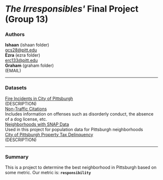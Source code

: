 # ***The Irresponsibles'* Final Project** (Group 13)
### Authors
**Ishaan** (ishaan folder) <br> gcs28@pitt.edu <br>
**Ezra** (ezra folder) <br> erc133@pitt.edu <br>
**Graham** (graham folder) <br> (EMAIL) <br>
***
### Datasets
[Fire Incidents in City of Pittsburgh](https://data.wprdc.org/dataset/fire-incidents-in-city-of-pittsburgh) <br>
(DESCRIPTION) <br>
[Non-Traffic Citations](https://data.wprdc.org/dataset/non-traffic-citations) <br>
Includes information on offenses such as disorderly conduct, the absence of a dog license, etc. <br>
[Neighborhoods with SNAP Data](https://data.wprdc.org/dataset/neighborhoods-with-snap-data) <br>
Used in this project for population data for Pittsburgh neighborhoods <br>
[City of Pittsburgh Property Tax Delinquency](https://data.wprdc.org/dataset/city-of-pittsburgh-property-tax-delinquency) <br>
(DESCRIPTION)
***
### Summary
This is a project to determine the best neighborhood in Pittsburgh based on some metric. Our metric is: **`responsibility`**
